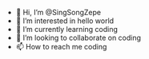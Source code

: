 - 👋 Hi, I’m @SingSongZepe
- 👀 I’m interested in hello world
- 🌱 I’m currently learning coding
- 💞️ I’m looking to collaborate on coding
- 📫 How to reach me coding

<!---
SingSongZepe/SingSongZepe is a ✨ special ✨ repository because its `README.md` (this file) appears on your GitHub profile.
You can click the Preview link to take a look at your changes.
--->
